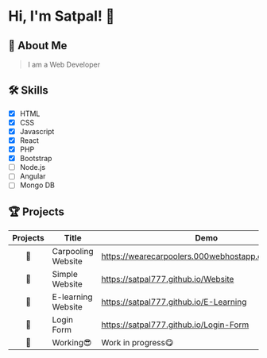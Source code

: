 
# Hi, I'm Satpal! 👋

  
## 🚀 About Me
> I am a Web Developer

  
## 🛠 Skills
- [x] HTML
- [x] CSS
- [x] Javascript
- [x] React
- [x] PHP
- [x] Bootstrap
- [ ] Node.js
- [ ] Angular
- [ ] Mongo DB

## 🏆 Projects
| Projects |  Title |  Demo  |
| :----:  | ----  | ----  |
| 🥇 | Carpooling Website | https://wearecarpoolers.000webhostapp.com/login.php  |
| 🥇 | Simple Website | https://satpal777.github.io/Website  |
| 🥇 | E-learning Website | https://satpal777.github.io/E-Learning  |
| 🥇 | Login Form | https://satpal777.github.io/Login-Form |
| 🥇 | Working😎 | Work in progress😋  |
 
